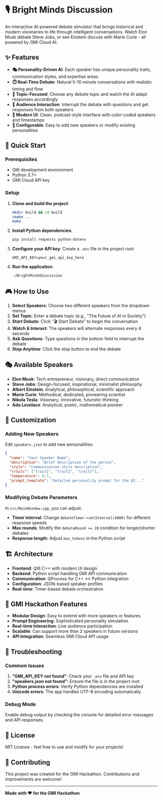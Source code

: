 # 🎙️ Bright Minds Discussion

An interactive AI-powered debate simulator that brings historical and modern visionaries to life through intelligent conversations. Watch Elon Musk debate Steve Jobs, or see Einstein discuss with Marie Curie - all powered by GMI Cloud AI.

## ✨ Features

- **🎭 Personality-Driven AI**: Each speaker has unique personality traits, communication styles, and expertise areas
- **⏱️ Real-Time Debate**: Natural 5-10 minute conversations with realistic timing and flow
- **🎯 Topic-Focused**: Choose any debate topic and watch the AI adapt responses accordingly
- **👥 Audience Interaction**: Interrupt the debate with questions and get responses from both speakers
- **🎨 Modern UI**: Clean, podcast-style interface with color-coded speakers and timestamps
- **🔧 Configurable**: Easy to add new speakers or modify existing personalities

## 🚀 Quick Start

### Prerequisites
- Qt6 development environment
- Python 3.7+
- GMI Cloud API key

### Setup

1. **Clone and build the project**:
   ```bash
   mkdir build && cd build
   cmake ..
   make
   ```

2. **Install Python dependencies**:
   ```bash
   pip install requests python-dotenv
   ```

3. **Configure your API key**:
   Create a `.env` file in the project root:
   ```
   GMI_API_KEY=your_gmi_api_key_here
   ```

4. **Run the application**:
   ```bash
   ./BrightMindsDiscussion
   ```

## 🎮 How to Use

1. **Select Speakers**: Choose two different speakers from the dropdown menus
2. **Set Topic**: Enter a debate topic (e.g., "The Future of AI in Society")
3. **Start Debate**: Click "🎬 Start Debate" to begin the conversation
4. **Watch & Interact**: The speakers will alternate responses every 4 seconds
5. **Ask Questions**: Type questions in the bottom field to interrupt the debate
6. **Stop Anytime**: Click the stop button to end the debate

## 🎭 Available Speakers

- **Elon Musk**: Tech entrepreneur, visionary, direct communication
- **Steve Jobs**: Design-focused, inspirational, minimalist philosophy
- **Albert Einstein**: Analytical, philosophical, scientific approach
- **Marie Curie**: Methodical, dedicated, pioneering scientist
- **Nikola Tesla**: Visionary, innovative, futuristic thinking
- **Ada Lovelace**: Analytical, poetic, mathematical pioneer

## 🔧 Customization

### Adding New Speakers

Edit `speakers.json` to add new personalities:

```json
{
  "name": "Your Speaker Name",
  "description": "Brief description of the person",
  "style": "Communication style description",
  "traits": ["trait1", "trait2", "trait3"],
  "temperature": 0.7,
  "prompt_template": "Detailed personality prompt for the AI..."
}
```

### Modifying Debate Parameters

In `src/MainWindow.cpp`, you can adjust:
- **Timer interval**: Change `debateTimer->setInterval(4000)` for different response speeds
- **Max rounds**: Modify the `debateRound >= 20` condition for longer/shorter debates
- **Response length**: Adjust `max_tokens` in the Python script

## 🏗️ Architecture

- **Frontend**: Qt6 C++ with modern UI design
- **Backend**: Python script handling GMI API communication
- **Communication**: QProcess for C++ ↔ Python integration
- **Configuration**: JSON-based speaker profiles
- **Real-time**: Timer-based debate orchestration

## 🎯 GMI Hackathon Features

- **Modular Design**: Easy to extend with more speakers or features
- **Prompt Engineering**: Sophisticated personality simulation
- **Real-time Interaction**: Live audience participation
- **Scalable**: Can support more than 2 speakers in future versions
- **API Integration**: Seamless GMI Cloud API usage

## 🐛 Troubleshooting

### Common Issues

1. **"GMI_API_KEY not found"**: Check your `.env` file and API key
2. **"speakers.json not found"**: Ensure the file is in the project root
3. **Python process errors**: Verify Python dependencies are installed
4. **Unicode errors**: The app handles UTF-8 encoding automatically

### Debug Mode

Enable debug output by checking the console for detailed error messages and API responses.

## 📝 License

MIT License - feel free to use and modify for your projects!

## 🤝 Contributing

This project was created for the GMI Hackathon. Contributions and improvements are welcome!

---

**Made with ❤️ for the GMI Hackathon**
